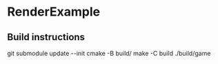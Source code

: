 # RenderExample

## Build instructions
git submodule update --init
cmake -B build/
make -C build
./build/game
